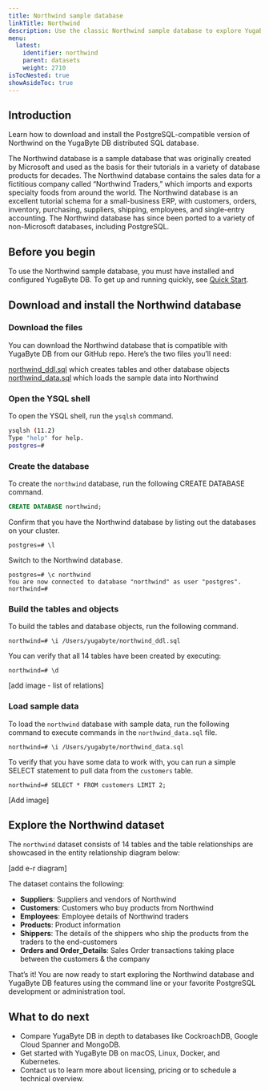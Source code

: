```yaml
---
title: Northwind sample database
linkTitle: Northwind
description: Use the classic Northwind sample database to explore YugaByte DB.
menu:
  latest:
    identifier: northwind
    parent: datasets
    weight: 2710
isTocNested: true
showAsideToc: true
---
```


## Introduction

Learn how to download and install the PostgreSQL-compatible version of Northwind on the YugaByte DB distributed SQL database.

The Northwind database is a sample database that was originally created by Microsoft and used as the basis for their tutorials in a variety of database products for decades. The Northwind database contains the sales data for a fictitious company called “Northwind Traders,” which imports and exports specialty foods from around the world. The Northwind database is an excellent tutorial schema for a small-business ERP, with customers, orders, inventory, purchasing, suppliers, shipping, employees, and single-entry accounting. The Northwind database has since been ported to a variety of non-Microsoft databases, including PostgreSQL.

## Before you begin

To use the Northwind sample database, you must have installed and configured YugaByte DB. To get up and running quickly, see [Quick Start](/latest/quick-start/).

## Download and install the Northwind database

### Download the files

You can download the Northwind database that is compatible with YugaByte DB from our GitHub repo. Here’s the two files you’ll need:

[northwind_ddl.sql](https://raw.githubusercontent.com/YugaByte/yugabyte-db/master/sample/northwind_ddl.sql) which creates tables and other database objects
[northwind_data.sql](https://raw.githubusercontent.com/YugaByte/yugabyte-db/master/sample/northwind_data.sql) which loads the sample data into Northwind

### Open the YSQL shell

To open the YSQL shell, run the `ysqlsh` command.

```sh
ysqlsh (11.2)
Type "help" for help.
postgres=#
```

### Create the database

To create the `northwind` database, run the following CREATE DATABASE command.

```sql
CREATE DATABASE northwind;
```

Confirm that you have the Northwind database by listing out the databases on your cluster.

```
postgres=# \l
```

Switch to the Northwind database.

```
postgres=# \c northwind
You are now connected to database "northwind" as user "postgres".
northwind=# 
```

### Build the tables and objects

To build the tables and database objects, run the following command.

```
northwind=# \i /Users/yugabyte/northwind_ddl.sql
```
You can verify that all 14 tables have been created by executing:

```
northwind=# \d
```

[add image - list of relations]

### Load sample data

To load the `northwind` database with sample data, run the following command to execute commands in the `northwind_data.sql` file.

```
northwind=# \i /Users/yugabyte/northwind_data.sql
```

To verify that you have some data to work with, you can run a simple SELECT statement to pull data from the `customers` table.

```
northwind=# SELECT * FROM customers LIMIT 2;
```

[Add image]

## Explore the Northwind dataset

The `northwind` dataset consists of 14 tables and the table relationships are showcased in the entity relationship diagram below:

[add e-r diagram]

The dataset contains the following:

- **Suppliers**: Suppliers and vendors of Northwind
- **Customers**: Customers who buy products from Northwind
- **Employees**: Employee details of Northwind traders
- **Products**: Product information
- **Shippers**: The details of the shippers who ship the products from the traders to the end-customers
- **Orders and Order_Details**: Sales Order transactions taking place between the customers & the company

That’s it! You are now ready to start exploring the Northwind database and YugaByte DB features using the command line or your favorite PostgreSQL development or administration tool.

## What to do next

- Compare YugaByte DB in depth to databases like CockroachDB, Google Cloud Spanner and MongoDB.
- Get started with YugaByte DB on macOS, Linux, Docker, and Kubernetes.
- Contact us to learn more about licensing, pricing or to schedule a technical overview.